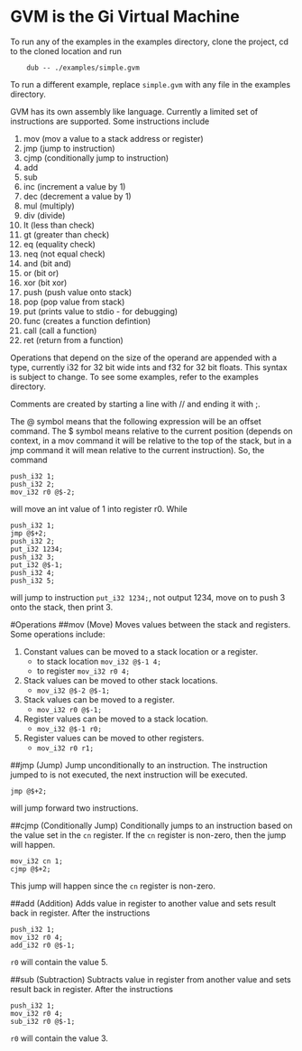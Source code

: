 # GVM is the Gi Virtual Machine
To run any of the examples in the examples directory, clone the project, cd to the cloned location and run
```
	dub -- ./examples/simple.gvm
```
To run a different example, replace `simple.gvm` with any file in the examples directory.

GVM has its own assembly like language. Currently a limited set of instructions are supported. Some instructions include 
1. mov (mov a value to a stack address or register)
2. jmp (jump to instruction)
3. cjmp (conditionally jump to instruction)
4. add
5. sub
6. inc (increment a value by 1)
7. dec (decrement a value by 1)
8. mul (multiply)
9. div (divide)
10. lt (less than check)
11. gt (greater than check)
12. eq (equality check)
13. neq (not equal check)
14. and (bit and)
15. or (bit or)
16. xor (bit xor)
17. push (push value onto stack)
18. pop (pop value from stack)
19. put (prints value to stdio - for debugging)
20. func (creates a function defintion)
21. call (call a function)
22. ret (return from a function)

Operations that depend on the size of the operand are appended with a type, currently i32 for 32 bit wide ints and f32 for 32 bit floats. This syntax is subject to change. To see some examples, refer to the examples directory. 

Comments are created by starting a line with // and ending it with ;.

The @ symbol means that the following expression will be an offset command. The $ symbol means relative to the current position (depends on context, in a mov command it will be relative to the top of the stack, but in a jmp command it will mean relative to the current instruction). So, the command

```
push_i32 1;
push_i32 2;
mov_i32 r0 @$-2;
```

will move an int value of 1 into register r0. While

```
push_i32 1;
jmp @$+2;
push_i32 2;
put_i32 1234;
push_i32 3;
put_i32 @$-1;
push_i32 4;
push_i32 5;
```

will jump to instruction `put_i32 1234;`, not output 1234, move on to push 3 onto the stack, then print 3.

#Operations
##mov (Move)
Moves values between the stack and registers. Some operations include:

1. Constant values can be moved to a stack location or a register. 
	* to stack location `mov_i32 @$-1 4;`
	* to register `mov_i32 r0 4;`
2. Stack values can be moved to other stack locations. 
	* `mov_i32 @$-2 @$-1;`
3. Stack values can be moved to a register. 
	* `mov_i32 r0 @$-1;`
4. Register values can be moved to a stack location. 
	* `mov_i32 @$-1 r0;`
5. Register values can be moved to other registers.
	* `mov_i32 r0 r1;`

##jmp (Jump)
Jump unconditionally to an instruction. The instruction jumped to is not executed, the next instruction will be executed.

`jmp @$+2;`

will jump forward two instructions.

##cjmp (Conditionally Jump)
Conditionally jumps to an instruction based on the value set in the `cn` register. If the `cn` register is non-zero, then the jump will happen.

```
mov_i32 cn 1;
cjmp @$+2;
```

This jump will happen since the `cn` register is non-zero.

##add (Addition)
Adds value in register to another value and sets result back in register. After the instructions

```
push_i32 1;
mov_i32 r0 4;
add_i32 r0 @$-1;
```
`r0` will contain the value 5.

##sub (Subtraction)
Subtracts value in register from another value and sets result back in register. After the instructions

```
push_i32 1;
mov_i32 r0 4;
sub_i32 r0 @$-1;
```
`r0` will contain the value 3.